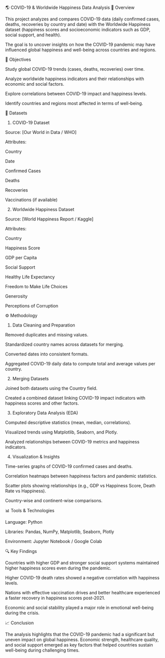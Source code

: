 🌎 COVID-19 & Worldwide Happiness Data Analysis
📘 Overview

This project analyzes and compares COVID-19 data (daily confirmed cases, deaths, recoveries by country and date) with the Worldwide Happiness dataset (happiness scores and socioeconomic indicators such as GDP, social support, and health).

The goal is to uncover insights on how the COVID-19 pandemic may have influenced global happiness and well-being across countries and regions.

🎯 Objectives

Study global COVID-19 trends (cases, deaths, recoveries) over time.

Analyze worldwide happiness indicators and their relationships with economic and social factors.

Explore correlations between COVID-19 impact and happiness levels.

Identify countries and regions most affected in terms of well-being.

🧩 Datasets
1. COVID-19 Dataset

Source: [Our World in Data / WHO]

Attributes:

Country

Date

Confirmed Cases

Deaths

Recoveries

Vaccinations (if available)

2. Worldwide Happiness Dataset

Source: [World Happiness Report / Kaggle]

Attributes:

Country

Happiness Score

GDP per Capita

Social Support

Healthy Life Expectancy

Freedom to Make Life Choices

Generosity

Perceptions of Corruption

⚙️ Methodology
1. Data Cleaning and Preparation

Removed duplicates and missing values.

Standardized country names across datasets for merging.

Converted dates into consistent formats.

Aggregated COVID-19 daily data to compute total and average values per country.

2. Merging Datasets

Joined both datasets using the Country field.

Created a combined dataset linking COVID-19 impact indicators with happiness scores and other factors.

3. Exploratory Data Analysis (EDA)

Computed descriptive statistics (mean, median, correlations).

Visualized trends using Matplotlib, Seaborn, and Plotly.

Analyzed relationships between COVID-19 metrics and happiness indicators.

4. Visualization & Insights

Time-series graphs of COVID-19 confirmed cases and deaths.

Correlation heatmaps between happiness factors and pandemic statistics.

Scatter plots showing relationships (e.g., GDP vs Happiness Score, Death Rate vs Happiness).

Country-wise and continent-wise comparisons.

📊 Tools & Technologies

Language: Python

Libraries: Pandas, NumPy, Matplotlib, Seaborn, Plotly

Environment: Jupyter Notebook / Google Colab

🔍 Key Findings

Countries with higher GDP and stronger social support systems maintained higher happiness scores even during the pandemic.

Higher COVID-19 death rates showed a negative correlation with happiness levels.

Nations with effective vaccination drives and better healthcare experienced a faster recovery in happiness scores post-2021.

Economic and social stability played a major role in emotional well-being during the crisis.

📈 Conclusion

The analysis highlights that the COVID-19 pandemic had a significant but uneven impact on global happiness. Economic strength, healthcare quality, and social support emerged as key factors that helped countries sustain well-being during challenging times.
